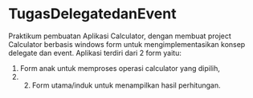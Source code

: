 # TugasDelegatedanEvent
Praktikum pembuatan Aplikasi Calculator, dengan membuat project Calculator berbasis windows form untuk mengimplementasikan konsep delegate dan event.
Aplikasi terdiri dari 2 form yaitu: 
1. Form anak untuk memproses operasi calculator yang dipilih, 
2. 2. Form utama/induk untuk menampilkan hasil perhitungan.
